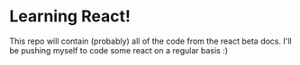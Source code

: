 # Learning React!

This repo will contain (probably) all of the code from the react beta docs. I'll be pushing myself to code some react on a regular basis :)
